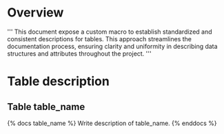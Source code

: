  # Overview
'''
This document expose a custom macro to establish standardized and consistent descriptions for tables. 
This approach streamlines the documentation process, ensuring clarity and uniformity in describing data structures and attributes throughout the project.
'''

# Table description 

##  Table  table_name
{% docs table_name %}
Write description of table_name.
{% enddocs %}